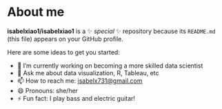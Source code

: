 # About me


**isabelxiao1/isabelxiao1** is a ✨ _special_ ✨ repository because its `README.md` (this file) appears on your GitHub profile.

Here are some ideas to get you started:

- 🔭 I’m currently working on becoming a more skilled data scientist
- 💬 Ask me about data visualization, R, Tableau, etc
- 📫 How to reach me: isabelx731@gmail.com
- 😄 Pronouns: she/her
- ⚡ Fun fact: I play bass and electric guitar!

